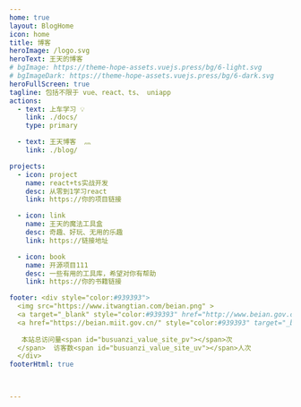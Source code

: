 ```yaml
---
home: true
layout: BlogHome
icon: home
title: 博客
heroImage: /logo.svg
heroText: 王天的博客
# bgImage: https://theme-hope-assets.vuejs.press/bg/6-light.svg
# bgImageDark: https://theme-hope-assets.vuejs.press/bg/6-dark.svg
heroFullScreen: true
tagline: 包括不限于 vue、react、ts、 uniapp  
actions:
  - text: 上车学习 💡
    link: ./docs/
    type: primary

  - text: 王天博客  灬
    link: ./blog/

projects:
  - icon: project
    name: react+ts实战开发
    desc: 从零到1学习react
    link: https://你的项目链接

  - icon: link
    name: 王天的魔法工具盒
    desc: 奇趣、好玩、无用的乐趣          
    link: https://链接地址

  - icon: book
    name: 开源项目111
    desc: 一些有用的工具库，希望对你有帮助
    link: https://你的书籍链接

footer: <div style="color:#939393">
  <img src="https://www.itwangtian.com/beian.png" >
  <a target="_blank" style="color:#939393" href="http://www.beian.gov.cn/portal/registerSystemInfo?recordcode=11010602105191">京公网安备 11010602105191号</a> &nbsp;&nbsp;
  <a href="https://beian.miit.gov.cn/" style="color:#939393" target="_blank">豫ICP备2020025758号-2</a>&nbsp;&nbsp; | &nbsp;&nbsp;Copyright © 2023-present
 
   本站总访问量<span id="busuanzi_value_site_pv"></span>次
  </span>  访客数<span id="busuanzi_value_site_uv"></span>人次
  </div>
footerHtml: true 


 
---
```

 
